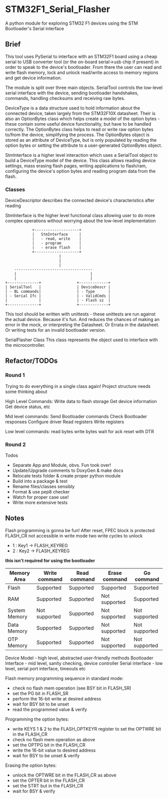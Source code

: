 # STM32F1_Serial_Flasher
A python module for exploring STM32 F1 devices using the STM Bootloader's Serial interface


## Brief

This tool uses PySerial to interface with an STM32F1 board using a cheap serial to USB converter tool (or the on-board serial->usb chip if present) in order to speak to the device's bootloader. From there the user can read and write flash memory, lock and unlock read/write access to memory regions and get device information.

The module is split over three main objects. SerialTool controls the low-level serial interface with the device, sending bootloader handshakes, commands, handling checksums and receiving raw bytes.

DeviceType is a data structure used to hold information about the connected device, taken largely from the STM32F10X datasheet. Their is also an OptionBytes class which helps create a model of the option bytes - these contain some useful device functionality, but have to be handled correctly. The OptionBytes class helps to read or write raw option bytes to/from the device, simplifying the process. The OptionBytes object is stored as an attribute of DeviceType, but is only populated by reading the option bytes or setting the attribute to a user-generated OptionBytes object.  

StmInterface is a higher level interaction which uses a SerialTool object to build a DeviceType model of the device. This class allows reading device settings, mass erasing flash pages, writing applications to flash/ram, configuring the device's option bytes and reading program data from the flash.


### Classes

DeviceDescriptor describes the connected device's characteristics after reading

StmInterface is the higher level functional class allowing user to do more complex operations without worrying about the low-level implementation



                +--------------------+
                |   StmInterface     |
                |   - read, write    |
                |   - program        |
                |   - erase flash    |
                +--------------------+
                            |
                            | 
                            |
        -----------------------------------
        |                                 |
        |                                 |
    +--------------+                +-------------+
    | SerialTool   |                | DeviceDescr |
    | - BL commands|                | - Type      |
    | - Serial Ifc |                | - ValidCmds |
    |              |                | - Flash sz  |
    +--------------+                +-------------+



This tool should be written with unittests - these unittests are run against the actual device. Because it's fun. And reduces the chances of making an error in the mock, or interpreting the Datasheet. Or Errata in the datasheet. Or writing tests for an invalid bootloader version. 



SerialFlasher Class
This class represents the object used to interface with the microcontroller.



## Refactor/TODOs

### Round 1

Trying to do everything in a single class again! Project structure needs some thinking about

High Level Commands: 
Write data to flash storage
Get device information
Get device status, etc

Mid level commands:
Send Bootloader commands
Check Bootloader responses
Configure driver
Read registers
Write registers

Low level commands:
read bytes
write bytes
wait for ack
reset with DTR

### Round 2
Todos
- Separate App and Module, obvs. Fun took over!
- Update/Upgrade comments to DoxyGen & make docs
- Relocate tests folder & create proper python module
- Build into a package & test
- Rename files/classes sensibly
- Format & use pep8 checker
- Watch for proper case use!
- Write more extensive tests


## Notes

Flash programming is gonna be fun! After reset, FPEC block is protected FLASH_CR not accessible in write mode two write cycles to unlock
-   1 : Key1 -> FLASH_KEYREG
-   2 : Key2 -> FLASH_KEYREG

__this isn't required for using the bootloader__


| Memory Area | Write command | Read command | Erase command | Go command |
| ----------- | ------------- | ------------ | ------------- | ---------- |
| Flash | Supported | Supported | Supported | Supported |
| RAM | Supported | Supported | Not supported | Supported |
| System Memory | Not supported |Supported | Not supported | Not supported |
| Data Memory | Supported | Supported | Not supported | Not supported |
| OTP Memory | Supported | Supported | Not supported | Not supported |


Device Model  - high level, abstracted user-friendly methods
Bootloader Interface - mid level, sanity checking, device controller
Serial interface - low level, serial port interface, timeouts etc

Flash memory programming sequence in standard mode:
- check no flash mem operation (see BSY bit in FLASH_SR)
- set the PG bit in FLASH_SR
- perform the 16-bit write at desired address
- wait for BSY bit to be unset
- read the programmed value & verify

Programming the option bytes:
- write KEYS 1 & 2 to the FLASH_OPTKEYR register to set the OPTWRE bit in the FLASH_CR
- check no flash mem operation as above
- set the OPTPG bit in the FLASH_CR
- write the 16-bit value to desired address
- wait for BSY to be unset & verify

Erasing the option bytes:
- unlock the OPTWRE bit in the FLASH_CR as above
- set the OPTER bit in the FLASH_CR
- set the STRT but in the FLASH_CR
- wait for BSY & verify

